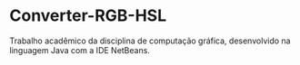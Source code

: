 # Converter-RGB-HSL
Trabalho acadêmico da disciplina de computação gráfica, desenvolvido na linguagem Java com a IDE NetBeans.
